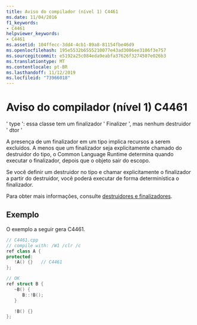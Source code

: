 ```yaml
---
title: Aviso do compilador (nível 1) C4461
ms.date: 11/04/2016
f1_keywords:
- C4461
helpviewer_keywords:
- C4461
ms.assetid: 104ffecc-3dd4-4cb1-89a8-81154fbe46d9
ms.openlocfilehash: 195e5532b6555210077e43ad3086ee3106f3e757
ms.sourcegitcommit: e5192a25c084eda9eabfa37626f3274507e026b3
ms.translationtype: MT
ms.contentlocale: pt-BR
ms.lasthandoff: 11/12/2019
ms.locfileid: "73966018"
---
```

# <a name="compiler-warning-level-1-c4461"></a>Aviso do compilador (nível 1) C4461

' type ': essa classe tem um finalizador ' Finalizer ', mas nenhum destruidor ' dtor '

A presença de um finalizador em um tipo implica recursos a serem excluídos. A menos que um finalizador seja explicitamente chamado do destruidor do tipo, o Common Language Runtime determina quando executar o finalizador, depois que o objeto sair do escopo.

Se você definir um destruidor no tipo e chamar explicitamente o finalizador a partir do destruidor, você poderá executar de forma determinística o finalizador.

Para obter mais informações, consulte [destruidores e finalizadores](../../dotnet/how-to-define-and-consume-classes-and-structs-cpp-cli.md#BKMK_Destructors_and_finalizers).

## <a name="example"></a>Exemplo

O exemplo a seguir gera C4461.

```cpp
// C4461.cpp
// compile with: /W1 /clr /c
ref class A {
protected:
   !A() {}   // C4461
};

// OK
ref struct B {
   ~B() {
      B::!B();
   }

   !B() {}
};
```